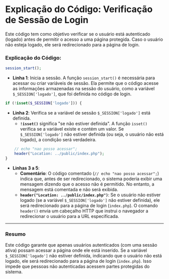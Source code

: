 # Explicação do Código: Verificação de Sessão de Login

Este código tem como objetivo verificar se o usuário está autenticado (logado) antes de permitir o acesso a uma página protegida. Caso o usuário não esteja logado, ele será redirecionado para a página de login.

### Explicação do Código:

```php
session_start();
```
- **Linha 1**: Inicia a sessão. A função `session_start()` é necessária para acessar ou criar variáveis de sessão. Ela permite que o código acesse as informações armazenadas na sessão do usuário, como a variável `$_SESSION['logado']`, que foi definida no código de login.

```php
if (!isset($_SESSION['logado'])) {
```
- **Linha 2**: Verifica se a variável de sessão `$_SESSION['logado']` está definida. 
  - **`!isset()`** significa "se não estiver definida". A função `isset()` verifica se a variável existe e contém um valor. Se `$_SESSION['logado']` não estiver definida (ou seja, o usuário não está logado), a condição será verdadeira.

```php
    // echo "nao posso acessar";
    header("Location: ../public/index.php");
}
```
- **Linhas 3 a 5**:
  - **Comentário**: O código comentado (`// echo "nao posso acessar";`) indica que, antes de ser redirecionado, o sistema poderia exibir uma mensagem dizendo que o acesso não é permitido. No entanto, a mensagem está comentada e não será exibida.
  - **`header("Location: ../public/index.php")`**: Se o usuário não estiver logado (se a variável `$_SESSION['logado']` não estiver definida), ele será redirecionado para a página de login (`index.php`). O comando `header()` envia um cabeçalho HTTP que instrui o navegador a redirecionar o usuário para a URL especificada.

---

### Resumo

Este código garante que apenas usuários autenticados (com uma sessão ativa) possam acessar a página onde ele está inserido. Se a variável `$_SESSION['logado']` não estiver definida, indicando que o usuário não está logado, ele será redirecionado para a página de login (`index.php`). Isso impede que pessoas não autenticadas acessem partes protegidas do sistema.